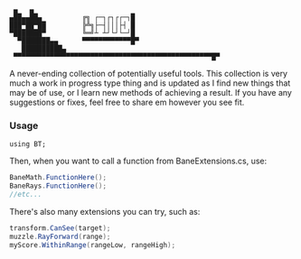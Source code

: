 ```
 ▄   ▄  
▄██▄▄██▄          ╔╗ ┌─┐┌┐┌┌─┐█  
███▀██▀██         ╠╩╗├─┤│││├┤ █  
▀███████▀         ╚═╝┴ ┴┘└┘└─┘█  
  ▀███████▄▄      ▀▀▀▀▀▀▀▀▀▀▀▀█▀  
   ██████████▄  
 ▀▀▀▀▀▀▀▀▀▀▀▀▀▀▀▀▀▀▀▀▀▀▀▀▀▀▀▀▀▀▀▀▀▀▀▀▀▀▀▀▀▀▀▀▀▀▀▀▀█▀   
```
A never-ending collection of potentially useful tools.
This collection is very much a work in progress type thing and is updated as I find new things that may be of use, or I learn new methods of achieving a result.
If you have any suggestions or fixes, feel free to share em however you see fit.

### Usage
`using BT;`

Then, when you want to call a function from BaneExtensions.cs, use:
```cs
BaneMath.FunctionHere();
BaneRays.FunctionHere();
//etc...
```
There's also many extensions you can try, such as:
```cs
transform.CanSee(target);
muzzle.RayForward(range);
myScore.WithinRange(rangeLow, rangeHigh);
```
